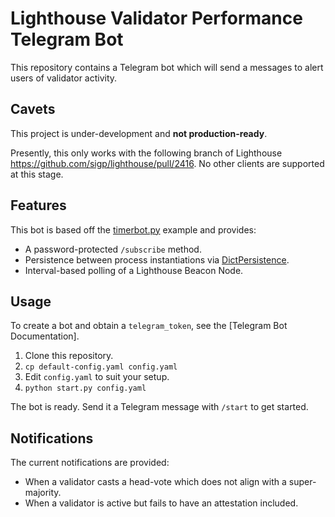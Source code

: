 # Lighthouse Validator Performance Telegram Bot

[timerbot.py]: https://github.com/python-telegram-bot/python-telegram-bot/blob/master/examples/timerbot.py
[DictPersistence]: https://python-telegram-bot.readthedocs.io/en/stable/telegram.ext.dictpersistence.html

This repository contains a Telegram bot which will send a messages to alert
users of validator activity.

## Cavets

This project is under-development and **not production-ready**.

Presently, this only works with the following branch of Lighthouse
https://github.com/sigp/lighthouse/pull/2416. No other clients are supported at
this stage.

## Features

This bot is based off the [timerbot.py] example and provides:

- A password-protected `/subscribe` method.
- Persistence between process instantiations via [DictPersistence].
- Interval-based polling of a Lighthouse Beacon Node.

## Usage

To create a bot and obtain a `telegram_token`, see the [Telegram Bot Documentation].

1. Clone this repository.
1. `cp default-config.yaml config.yaml`
1. Edit `config.yaml` to suit your setup.
1. `python start.py config.yaml`

The bot is ready. Send it a Telegram message with `/start` to get started.

## Notifications

The current notifications are provided:

- When a validator casts a head-vote which does not align with a
    super-majority.
- When a validator is active but fails to have an attestation included.


